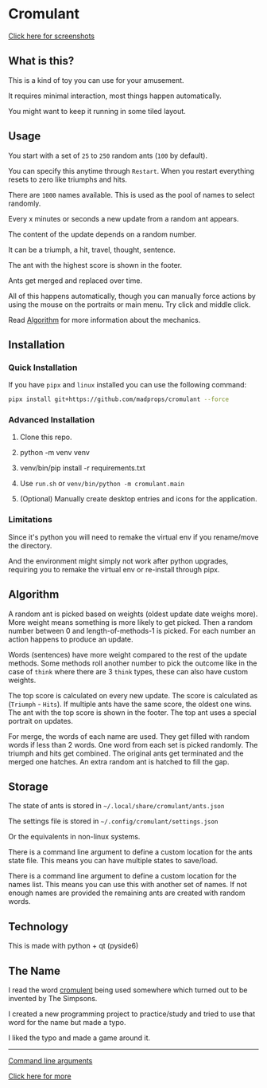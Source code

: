 # Cromulant

[Click here for screenshots](screenshots.md)

## What is this?

This is a kind of toy you can use for your amusement.

It requires minimal interaction, most things happen automatically.

You might want to keep it running in some tiled layout.

## Usage

You start with a set of `25` to `250` random ants (`100` by default).

You can specify this anytime through `Restart`. When you restart everything resets to zero like triumphs and hits.

There are `1000` names available. This is used as the pool of names to select randomly.

Every x minutes or seconds a new update from a random ant appears.

The content of the update depends on a random number.

It can be a triumph, a hit, travel, thought, sentence.

The ant with the highest score is shown in the footer.

Ants get merged and replaced over time.

All of this happens automatically, though you can manually force actions
by using the mouse on the portraits or main menu. Try click and middle click.

Read [Algorithm](#algorithm) for more information about the mechanics.

## Installation

### Quick Installation

If you have `pipx` and `linux` installed you can use the following command:

```sh
pipx install git+https://github.com/madprops/cromulant --force
```

### Advanced Installation

1) Clone this repo.

2) python -m venv venv

3) venv/bin/pip install -r requirements.txt

4) Use `run.sh` or `venv/bin/python -m cromulant.main`

5) (Optional) Manually create desktop entries and icons for the application.

### Limitations

Since it's python you will need to remake the virtual env if you rename/move the directory.

And the environment might simply not work after python upgrades, requiring you to remake the virtual env or re-install through pipx.

## Algorithm <a name="algorithm"></a>

A random ant is picked based on weights (oldest update date weighs more).
More weight means something is more likely to get picked.
Then a random number between 0 and length-of-methods-1 is picked.
For each number an action happens to produce an update.

Words (sentences) have more weight compared to the rest of the update methods.
Some methods roll another number to pick the outcome like in the case of `think`
where there are 3 `think` types, these can also have custom weights.

The top score is calculated on every new update.
The score is calculated as (`Triumph` - `Hits`).
If multiple ants have the same score, the oldest one wins.
The ant with the top score is shown in the footer.
The top ant uses a special portrait on updates.

For merge, the words of each name are used.
They get filled with random words if less than 2 words.
One word from each set is picked randomly.
The triumph and hits get combined.
The original ants get terminated and the merged one hatches.
An extra random ant is hatched to fill the gap.

## Storage

The state of ants is stored in `~/.local/share/cromulant/ants.json`

The settings file is stored in `~/.config/cromulant/settings.json`

Or the equivalents in non-linux systems.

There is a command line argument to define a custom location for the ants state file.
This means you can have multiple states to save/load.

There is a command line argument to define a custom location for the names list.
This means you can use this with another set of names.
If not enough names are provided the remaining ants are created with random words.

## Technology

This is made with python + qt (pyside6)

## The Name

I read the word [cromulent](https://www.merriam-webster.com/wordplay/what-does-cromulent-mean) being used somewhere which turned out to be invented by The Simpsons.


I created a new programming project to practice/study and tried to use that word for the name but made a typo.

I liked the typo and made a game around it.

---

[Command line arguments](arguments.md)

[Click here for more](more.md)